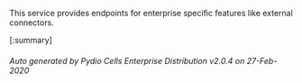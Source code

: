 






This service provides endpoints for enterprise specific features like external connectors.

[:summary]

###### Auto generated by Pydio Cells Enterprise Distribution v2.0.4 on 27-Feb-2020

